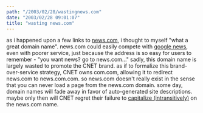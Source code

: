 ```yaml
---
path: "/2003/02/28/wastingnews.com" 
date: "2003/02/28 09:01:07" 
title: "wasting news.com" 
---
```

<p>as i happened upon a few links to <a href="http://news.com.com/">news.com</a>, i thought to myself "what a great domain name". news.com could easily compete with <a href="http://news.google.com/">google news</a>, even with poorer service, just because the address is so easy for users to remember - "you want news? go to news.com..." sadly, this domain name is largely wasted to promote the CNET brand. as if to formalize this brand-over-service strategy, CNET owns com.com, allowing it to redirect news.com to news.com.com. so news.com doesn't really exist in the sense that you can never load a page from the news.com domain. some day, domain names will fade away in favor of auto-generated site descriptions. maybe only then will CNET regret their failure to <a href="http://dictionary.reference.com/search?q=capitalize#C0086500">capitalize (intransitively)</a> on the news.com name.</p>